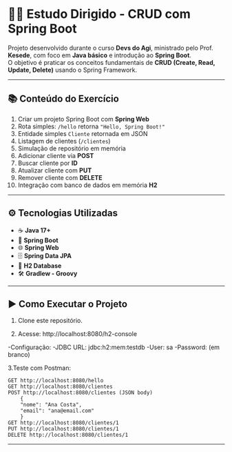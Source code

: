 # 👨‍💻 Estudo Dirigido - CRUD com Spring Boot  

Projeto desenvolvido durante o curso **Devs do Agi**, ministrado pelo Prof. **Kesede**, com foco em **Java básico** e introdução ao **Spring Boot**.  
O objetivo é praticar os conceitos fundamentais de **CRUD (Create, Read, Update, Delete)** usando o Spring Framework.  

---

## 📚 Conteúdo do Exercício

1. Criar um projeto Spring Boot com **Spring Web**  
2. Rota simples: `/hello` retorna `"Hello, Spring Boot!"`  
3. Entidade simples `Cliente` retornada em JSON  
4. Listagem de clientes (`/clientes`)  
5. Simulação de repositório em memória  
6. Adicionar cliente via **POST**  
7. Buscar cliente por **ID**  
8. Atualizar cliente com **PUT**  
9. Remover cliente com **DELETE**  
10. Integração com banco de dados em memória **H2**  

---

## ⚙️ Tecnologias Utilizadas
- ☕ **Java 17+**
- 🚀 **Spring Boot**
- 🌐 **Spring Web**
- 🗄️ **Spring Data JPA**
- 💾 **H2 Database**
- 🛠️ **Gradlew - Groovy**

---

## ▶️ Como Executar o Projeto

1. Clone este repositório.

2. Acesse: http://localhost:8080/h2-console

-Configuração:
-JDBC URL: jdbc:h2:mem:testdb
-User: sa
-Password: (em branco)

3.Teste com Postman:

	GET http://localhost:8080/hello
	GET http://localhost:8080/clientes
 	POST http://localhost:8080/clientes (JSON body)
		{
		"nome": "Ana Costa",
		"email": "ana@email.com"
		}
	GET http://localhost:8080/clientes/1
	PUT http://localhost:8080/clientes/1
	DELETE http://localhost:8080/clientes/1

  ---
